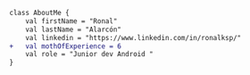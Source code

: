 ```diff
class AboutMe {
    val firstName = "Ronal"
    val lastName = "Alarcón"
    val linkedin = "https://www.linkedin.com/in/ronalksp/"
+   val mothOfExperience = 6
    val role = "Junior dev Android "
}
```

<!--
**ronalksp/ronalksp** is a ✨ _special_ ✨ repository because its `README.md` (this file) appears on your GitHub profile.

Here are some ideas to get you started:

- 🔭 I’m currently working on ...
- 🌱 I’m currently learning ...
- 👯 I’m looking to collaborate on ...
- 🤔 I’m looking for help with ...
- 💬 Ask me about ...
- 📫 How to reach me: ...
- 😄 Pronouns: ...
- ⚡ Fun fact: ...
-->
